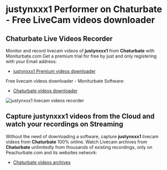 # justynxxx1 Performer on Chaturbate - Free LiveCam videos downloader

## Chaturbate Live Videos Recorder

Monitor and record livecam videos of **justynxxx1** from **Chaturbate** with Moniturbate.com
Get a premium trial for free by just and only registering with your Email address:
* [justynxxx1 Premium videos downloader](https://moniturbate.com/request-demo-licence-key.html)

Free livecam videos downloader - Moniturbate Software:
* [Chaturbate videos downloader](https://moniturbate.com/moniturbate-download-software.html)

![justynxxx1 livecam videos recorder](https://peachurnet.com/templates/moniturbate-software.png)


## Capture justynxxx1 videos from the Cloud and watch your recordings on Streaming

Without the need of downloading a software, capture **justynxxx1** livecam videos from **Chaturbate** 100% online.
Watch Livecam archives from **Chaturbate** unlimitedly from thousands of existing recordings, only on Peachurbate.com and its websites network:
* [Chaturbate videos archives](https://peachurnet.com/)